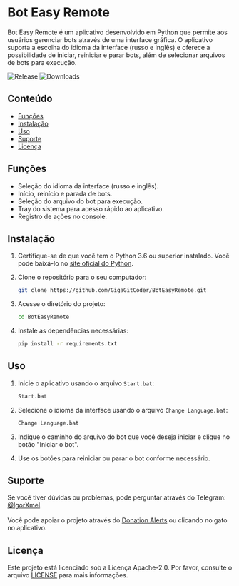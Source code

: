 # Bot Easy Remote

Bot Easy Remote é um aplicativo desenvolvido em Python que permite aos usuários gerenciar bots através de uma interface gráfica. O aplicativo suporta a escolha do idioma da interface (russo e inglês) e oferece a possibilidade de iniciar, reiniciar e parar bots, além de selecionar arquivos de bots para execução.

![Release](https://img.shields.io/github/v/release/GigaGitCoder/BotEasyRemote) ![Downloads](https://img.shields.io/github/downloads/GigaGitCoder/BotEasyRemote/total)

## Conteúdo

- [Funções](#funções)
- [Instalação](#instalação)
- [Uso](#uso)
- [Suporte](#suporte)
- [Licença](#licença)

## Funções

- Seleção do idioma da interface (russo e inglês).
- Início, reinício e parada de bots.
- Seleção do arquivo do bot para execução.
- Tray do sistema para acesso rápido ao aplicativo.
- Registro de ações no console.

## Instalação

1. Certifique-se de que você tem o Python 3.6 ou superior instalado. Você pode baixá-lo no [site oficial do Python](https://www.python.org/downloads/).
2. Clone o repositório para o seu computador:

   ```bash
   git clone https://github.com/GigaGitCoder/BotEasyRemote.git
   ```

3. Acesse o diretório do projeto:

   ```bash
   cd BotEasyRemote
   ```

4. Instale as dependências necessárias:

   ```bash
   pip install -r requirements.txt
   ```

## Uso

1. Inicie o aplicativo usando o arquivo `Start.bat`:

   ```bash
   Start.bat
   ```

2. Selecione o idioma da interface usando o arquivo `Change Language.bat`:

   ```bash
   Change Language.bat
   ```

3. Indique o caminho do arquivo do bot que você deseja iniciar e clique no botão "Iniciar o bot".
4. Use os botões para reiniciar ou parar o bot conforme necessário.

## Suporte

Se você tiver dúvidas ou problemas, pode perguntar através do Telegram: [@IgorXmel](https://t.me/IgorXmel). <br>
<br>
Você pode apoiar o projeto através do [Donation Alerts](https://www.donationalerts.com/r/ava_channel_live) ou clicando no gato no aplicativo.

## Licença

Este projeto está licenciado sob a Licença Apache-2.0. Por favor, consulte o arquivo [LICENSE](../../LICENSE) para mais informações.